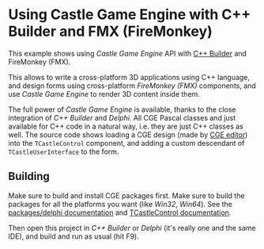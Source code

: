 # Using Castle Game Engine with C++ Builder and FMX (FireMonkey)

This example shows using _Castle Game Engine_ API with [C++ Builder](https://www.embarcadero.com/products/cbuilder/) and FireMonkey (FMX).

This allows to write a cross-platform 3D applications using C++ language, and design forms using cross-platform _FireMonkey (FMX)_ components, and use _Castle Game Engine_ to render 3D content inside them.

The full power of _Castle Game Engine_ is available, thanks to the close integration of _C++ Builder_ and _Delphi_. All CGE Pascal classes and just available for C++ code in a natural way, i.e. they are just C++ classes as well. The source code shows loading a CGE design (made by [CGE editor](https://castle-engine.io/editor)) into the `TCastleControl` component, and adding a custom descendant of `TCastleUserInterface` to the form.

## Building

Make sure to build and install CGE packages first. Make sure to build the packages for all the platforms you want (like _Win32_, _Win64_). See the [packages/delphi documentation](https://github.com/castle-engine/castle-engine/tree/master/packages/delphi) and [TCastleControl documentation](https://castle-engine.io/control_on_form).

Then open this project in _C++ Builder_ or _Delphi_ (it's really one and the same IDE), and build and run as usual (hit F9).

